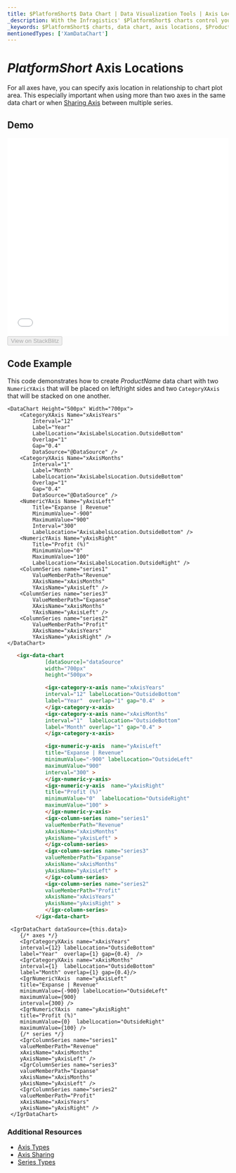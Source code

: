 ```yaml
---
title: $PlatformShort$ Data Chart | Data Visualization Tools | Axis Location | Infragistics
_description: With the Infragistics' $PlatformShort$ charts control you can specify axis location in relation to the chart plot area. Create a $ProductName$ graph with two axis!
_keywords: $PlatformShort$ charts, data chart, axis locations, $ProductName$, Infragistics
mentionedTypes: ['XamDataChart']
---
```

# $PlatformShort$ Axis Locations

 For all axes have, you can specify axis location in relationship to chart plot area. This especially important when using more than two axes in the same data chart or when [Sharing Axis](data-chart-axis-sharing.md) between multiple series.


## Demo

<div class="sample-container loading" style="height: 450px">
    <iframe id="data-chart-axis-locations-iframe" src='{environment:dvDemosBaseUrl}/charts/data-chart-axis-locations' width="100%" height="100%" seamless frameBorder="0" onload="onXPlatSampleIframeContentLoaded(this);"></iframe>
</div>
<div>
    <button data-localize="stackblitz" disabled class="stackblitz-btn" data-iframe-id="data-chart-axis-locations-iframe" data-demos-base-url="{environment:dvDemosBaseUrl}">View on StackBlitz
    </button>
<sample-button src="charts/data-chart/axis-locations"></sample-button>

</div>

<div class="divider--half"></div>


## Code Example
This code demonstrates how to create $ProductName$ data chart with two `NumericYAxis` that will be placed on left/right sides and two `CategoryXAxis` that will be stacked on one another.

```razor
<DataChart Height="500px" Width="700px">
    <CategoryXAxis Name="xAxisYears"
        Interval="12"
        Label="Year"
        LabelLocation="AxisLabelsLocation.OutsideBottom"
        Overlap="1"
        Gap="0.4"
        DataSource="@DataSource" />
    <CategoryXAxis Name="xAxisMonths"
        Interval="1"
        Label="Month"
        LabelLocation="AxisLabelsLocation.OutsideBottom"
        Overlap="1"
        Gap="0.4"
        DataSource="@DataSource" />
    <NumericYAxis Name="yAxisLeft"
        Title="Expanse | Revenue"
        MinimumValue="-900"
        MaximumValue="900"
        Interval="300"
        LabelLocation="AxisLabelsLocation.OutsideBottom" />
    <NumericYAxis Name="yAxisRight"
        Title="Profit (%)"
        MinimumValue="0"
        MaximumValue="100"
        LabelLocation="AxisLabelsLocation.OutsideRight" />
    <ColumnSeries name="series1"
        ValueMemberPath="Revenue"
        XAxisName="xAxisMonths"
        YAxisName="yAxisLeft" />
    <ColumnSeries name="series3"
        ValueMemberPath="Expanse"
        XAxisName="xAxisMonths"
        YAxisName="yAxisLeft" />
    <ColumnSeries name="series2"
        ValueMemberPath="Profit"
        XAxisName="xAxisYears"
        YAxisName="yAxisRight" />
</DataChart>
```

```html
   <igx-data-chart
            [dataSource]="dataSource"
            width="700px"
            height="500px">

            <igx-category-x-axis name="xAxisYears"
            interval="12" labelLocation="OutsideBottom"
            label="Year"  overlap="1" gap="0.4"  >
            </igx-category-x-axis>
            <igx-category-x-axis name="xAxisMonths"
            interval="1"  labelLocation="OutsideBottom"
            label="Month" overlap="1" gap="0.4" >
            </igx-category-x-axis>

            <igx-numeric-y-axis  name="yAxisLeft"
            title="Expanse | Revenue"
            minimumValue="-900" labelLocation="OutsideLeft"
            maximumValue="900"
            interval="300" >
            </igx-numeric-y-axis>
            <igx-numeric-y-axis  name="yAxisRight"
            title="Profit (%)"
            minimumValue="0"  labelLocation="OutsideRight"
            maximumValue="100" >
            </igx-numeric-y-axis>
            <igx-column-series name="series1"
            valueMemberPath="Revenue"
            xAxisName="xAxisMonths"
            yAxisName="yAxisLeft" >
            </igx-column-series>
            <igx-column-series name="series3"
            valueMemberPath="Expanse"
            xAxisName="xAxisMonths"
            yAxisName="yAxisLeft" >
            </igx-column-series>
            <igx-column-series name="series2"
            valueMemberPath="Profit"
            xAxisName="xAxisYears"
            yAxisName="yAxisRight" >
            </igx-column-series>
         </igx-data-chart>
```

```tsx
 <IgrDataChart dataSource={this.data}>
    {/* axes */}
    <IgrCategoryXAxis name="xAxisYears"
    interval={12} labelLocation="OutsideBottom"
    label="Year"  overlap={1} gap={0.4}  />
    <IgrCategoryXAxis name="xAxisMonths"
    interval={1}  labelLocation="OutsideBottom"
    label="Month" overlap={1} gap={0.4}/>
    <IgrNumericYAxis  name="yAxisLeft"
    title="Expanse | Revenue"
    minimumValue={-900} labelLocation="OutsideLeft"
    maximumValue={900}
    interval={300} />
    <IgrNumericYAxis  name="yAxisRight"
    title="Profit (%)"
    minimumValue={0}  labelLocation="OutsideRight"
    maximumValue={100} />
    {/* series */}
    <IgrColumnSeries name="series1"
    valueMemberPath="Revenue"
    xAxisName="xAxisMonths"
    yAxisName="yAxisLeft" />
    <IgrColumnSeries name="series3"
    valueMemberPath="Expanse"
    xAxisName="xAxisMonths"
    yAxisName="yAxisLeft" />
    <IgrColumnSeries name="series2"
    valueMemberPath="Profit"
    xAxisName="xAxisYears"
    yAxisName="yAxisRight" />
 </IgrDataChart>
```



### Additional Resources

- [Axis Types](data-chart-axis-types.md)
- [Axis Sharing](data-chart-axis-sharing.md)
- [Series Types](data-chart-series-types.md)



